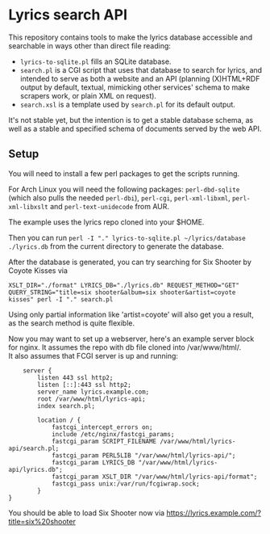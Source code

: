 # Lyrics search API

This repository contains tools to make the lyrics database accessible
and searchable in ways other than direct file reading:

- `lyrics-to-sqlite.pl` fills an SQLite database.
- `search.pl` is a CGI script that uses that database to search for
  lyrics, and intended to serve as both a website and an API (planning
  (X)HTML+RDF output by default, textual, mimicking other services'
  schema to make scrapers work, or plain XML on request).
- `search.xsl` is a template used by `search.pl` for its default
  output.

It's not stable yet, but the intention is to get a stable database
schema, as well as a stable and specified schema of documents served
by the web API.

## Setup

You will need to install a few perl packages to get the scripts running.

For Arch Linux you will need the following packages: `perl-dbd-sqlite` (which also pulls the needed `perl-dbi`), `perl-cgi`, `perl-xml-libxml`, `perl-xml-libxslt` and `perl-text-unidecode` from AUR.

The example uses the lyrics repo cloned into your $HOME.

Then you can run `perl -I "." lyrics-to-sqlite.pl ~/lyrics/database ./lyrics.db` from the current directory to generate the database.

After the database is generated, you can try searching for Six Shooter by Coyote Kisses via 
```
XSLT_DIR="./format" LYRICS_DB="./lyrics.db" REQUEST_METHOD="GET" QUERY_STRING="title=six shooter&album=six shooter&artist=coyote kisses" perl -I "." search.pl
```
Using only partial information like 'artist=coyote' will also get you a result, as the search method is quite flexible.

Now you may want to set up a webserver, here's an example server block for nginx. It assumes the repo with db file cloned into /var/www/html/.  
It also assumes that FCGI server is up and running:

```
	server {
		listen 443 ssl http2;
		listen [::]:443 ssl http2;
		server_name lyrics.example.com;
		root /var/www/html/lyrics-api;
		index search.pl;

		location / {
			fastcgi_intercept_errors on;
			include /etc/nginx/fastcgi_params;
			fastcgi_param SCRIPT_FILENAME /var/www/html/lyrics-api/search.pl;
			fastcgi_param PERL5LIB "/var/www/html/lyrics-api/";
			fastcgi_param LYRICS_DB "/var/www/html/lyrics-api/lyrics.db";
			fastcgi_param XSLT_DIR "/var/www/html/lyrics-api/format";
			fastcgi_pass unix:/var/run/fcgiwrap.sock;
		}
}
```
You should be able to load Six Shooter now via https://lyrics.example.com/?title=six%20shooter
